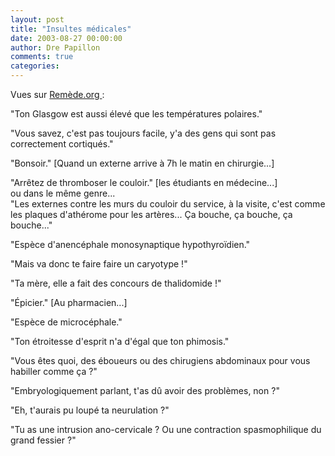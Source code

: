 ```yaml
---
layout: post
title: "Insultes médicales"
date: 2003-08-27 00:00:00
author: Dre Papillon
comments: true
categories: 
---
```



Vues sur [Remède.org ](http://www.remede.org/):

"Ton Glasgow est aussi élevé que les températures polaires."

"Vous savez, c'est pas toujours facile, y'a des gens qui sont pas correctement cortiqués."

"Bonsoir."  [Quand un externe arrive à 7h le matin en chirurgie...]

"Arrêtez de thromboser le couloir." [les étudiants en médecine...]<BR>ou dans le même genre...<BR>"Les externes contre les murs du couloir du service, à la visite, c'est comme les plaques d'athérome pour les artères...  Ça bouche, ça bouche, ça bouche..."

"Espèce d'anencéphale monosynaptique hypothyroïdien."

"Mais va donc te faire faire un caryotype !"

"Ta mère, elle a fait des concours de thalidomide !"

"Épicier."  [Au pharmacien...]

"Espèce de microcéphale."

"Ton étroitesse d'esprit n'a d'égal que ton phimosis."

"Vous êtes quoi, des éboueurs ou des chirugiens abdominaux pour vous habiller comme ça ?"

"Embryologiquement parlant, t'as dû avoir des problèmes, non ?"

"Eh, t'aurais pu loupé ta neurulation ?"

"Tu as une intrusion ano-cervicale ? Ou une contraction spasmophilique du grand fessier ?"
